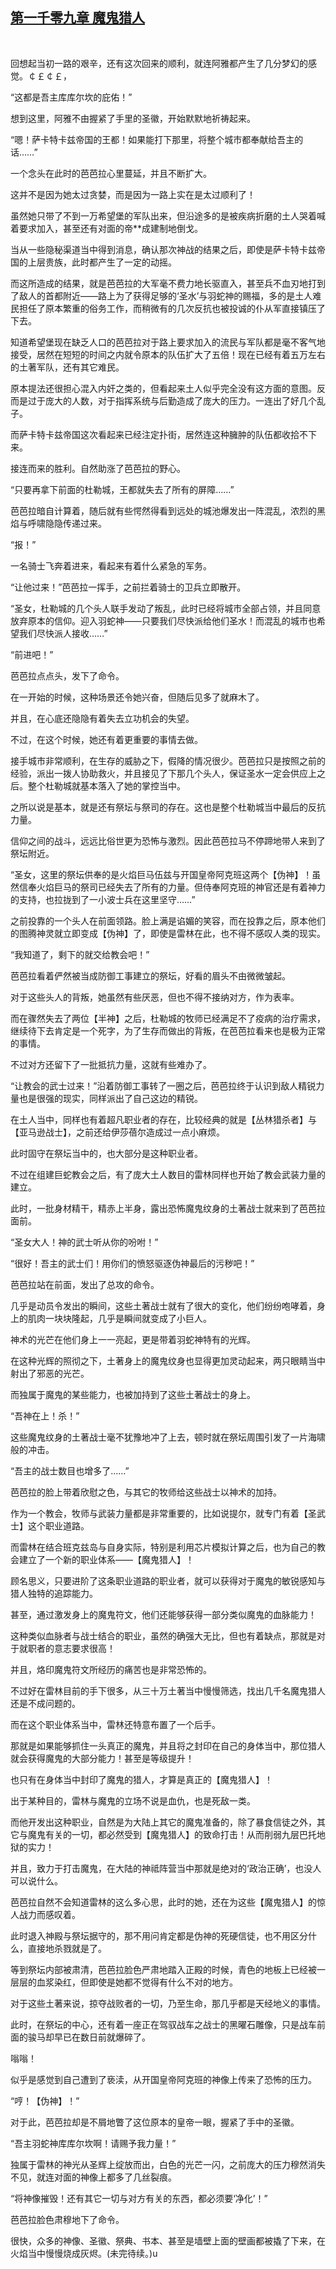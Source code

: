 ## [第一千零九章 魔鬼猎人](https://www.xxbiquge.com/11_11222/9042748.html)
﻿

  回想起当初一路的艰辛，还有这次回来的顺利，就连阿雅都产生了几分梦幻的感觉。￠￡￠￡，

  “这都是吾主库库尔坎的庇佑！”

  想到这里，阿雅不由握紧了手里的圣徽，开始默默地祈祷起来。

  “嗯！萨卡特卡兹帝国的王都！如果能打下那里，将整个城市都奉献给吾主的话……”

  一个念头在此时的芭芭拉心里蔓延，并且不断扩大。

  这并不是因为她太过贪婪，而是因为一路上实在是太过顺利了！

  虽然她只带了不到一万希望堡的军队出来，但沿途多的是被疾病折磨的土人哭着喊着要求加入，甚至还有对面的帝**成建制地倒戈。

  当从一些隐秘渠道当中得到消息，确认那次神战的结果之后，即使是萨卡特卡兹帝国的上层贵族，此时都产生了一定的动摇。

  而这所造成的结果，就是芭芭拉的大军毫不费力地长驱直入，甚至兵不血刃地打到了敌人的首都附近——路上为了获得足够的‘圣水’与羽蛇神的赐福，多的是土人难民担任了原本繁重的俗务工作，而稍微有的几次反抗也被投诚的仆从军直接镇压了下去。

  知道希望堡现在缺乏人口的芭芭拉对于路上要求加入的流民与军队都是毫不客气地接受，居然在短短的时间之内就令原本的队伍扩大了五倍！现在已经有着五万左右的土著军队，还有其它难民。

  原本提法还很担心混入内奸之类的，但看起来土人似乎完全没有这方面的意图。反而是过于庞大的人数，对于指挥系统与后勤造成了庞大的压力。一连出了好几个乱子。

  而萨卡特卡兹帝国这次看起来已经注定扑街，居然连这种臃肿的队伍都收拾不下来。

  接连而来的胜利。自然助涨了芭芭拉的野心。

  “只要再拿下前面的杜勒城，王都就失去了所有的屏障……”

  芭芭拉暗自计算着，随后就有些愕然得看到远处的城池爆发出一阵混乱，浓烈的黑焰与呼啸隐隐传递过来。

  “报！”

  一名骑士飞奔着进来，看起来有着什么紧急的军务。

  “让他过来！”芭芭拉一挥手，之前拦着骑士的卫兵立即散开。

  “圣女，杜勒城的几个头人联手发动了叛乱，此时已经将城市全部占领，并且同意放弃原本的信仰。迎入羽蛇神——只要我们尽快派给他们圣水！而混乱的城市也希望我们尽快派人接收……”

  “前进吧！”

  芭芭拉点点头，发下了命令。

  在一开始的时候，这种场景还令她兴奋，但随后见多了就麻木了。

  并且，在心底还隐隐有着失去立功机会的失望。

  不过，在这个时候，她还有着更重要的事情去做。

  接手城市非常顺利，在生存的威胁之下，假降的情况很少。芭芭拉只是按照之前的经验，派出一拨人协助救火，并且接见了下那几个头人，保证圣水一定会供应上之后。整个杜勒城就基本落入了她的掌控当中。

  之所以说是基本，就是还有祭坛与祭司的存在。这也是整个杜勒城当中最后的反抗力量。

  信仰之间的战斗，远远比俗世更为恐怖与激烈。因此芭芭拉马不停蹄地带人来到了祭坛附近。

  “圣女，这里的祭坛供奉的是火焰巨马伍兹与开国皇帝阿克班这两个【伪神】！虽然信奉火焰巨马的祭司已经失去了所有的力量。但侍奉阿克班的神官还是有着神力的支持，也拉拢到了一小波士兵在这里坚守……”

  之前投靠的一个头人在前面领路。脸上满是谄媚的笑容，而在投靠之后，原本他们的图腾神灵就立即变成【伪神】了，即使是雷林在此，也不得不感叹人类的现实。

  “我知道了，剩下的就交给教会吧！”

  芭芭拉看着俨然被当成防御工事建立的祭坛，好看的眉头不由微微皱起。

  对于这些头人的背叛，她虽然有些厌恶，但也不得不接纳对方，作为表率。

  而在骤然失去了两位【半神】之后，杜勒城的牧师已经满足不了疫病的治疗需求，继续待下去肯定是一个死字，为了生存而做出的背叛，在芭芭拉看来也是极为正常的事情。

  不过对方还留下了一批抵抗力量，这就有些难办了。

  “让教会的武士过来！”沿着防御工事转了一圈之后，芭芭拉终于认识到敌人精锐力量也是很强的现实，同样派出了自己这边的精锐。

  在土人当中，同样也有着超凡职业者的存在，比较经典的就是【丛林猎杀者】与【亚马逊战士】，之前还给伊莎蓓尔造成过一点小麻烦。

  此时固守在祭坛当中的，也大部分是这种职业者。

  不过在组建巨蛇教会之后，有了庞大土人数目的雷林同样也开始了教会武装力量的建立。

  此时，一批身材精干，精赤上半身，露出恐怖魔鬼纹身的土著战士就来到了芭芭拉面前。

  “圣女大人！神的武士听从你的吩咐！”

  “很好！吾主的武士们！用你们的愤怒驱逐伪神最后的污秽吧！”

  芭芭拉站在前面，发出了总攻的命令。

  几乎是动员令发出的瞬间，这些土著战士就有了很大的变化，他们纷纷咆哮着，身上的肌肉一块块隆起，几乎是瞬间就变成了小巨人。

  神术的光芒在他们身上一一亮起，更是带着羽蛇神特有的光辉。

  在这种光辉的照彻之下，土著身上的魔鬼纹身也显得更加灵动起来，两只眼睛当中射出了邪恶的光芒。

  而独属于魔鬼的某些能力，也被加持到了这些土著战士的身上。

  “吾神在上！杀！”

  这些魔鬼纹身的土著战士毫不犹豫地冲了上去，顿时就在祭坛周围引发了一片海啸般的冲击。

  “吾主的战士数目也增多了……”

  芭芭拉的脸上带着欣慰之色，与其它的牧师给这些战士以神术的加持。

  作为一个教会，牧师与武装力量都是非常重要的，比如说提尔，就专门有着【圣武士】这个职业道路。

  而雷林在结合班克兹岛与自身实际，特别是利用芯片模拟计算之后，也为自己的教会建立了一个新的职业体系——【魔鬼猎人】！

  顾名思义，只要进阶了这条职业道路的职业者，就可以获得对于魔鬼的敏锐感知与猎人独特的追踪能力。

  甚至，通过激发身上的魔鬼符文，他们还能够获得一部分类似魔鬼的血脉能力！

  这种类似血脉者与战士结合的职业，虽然的确强大无比，但也有着缺点，那就是对于就职者的意志要求很高！

  并且，烙印魔鬼符文所经历的痛苦也是非常恐怖的。

  不过好在雷林目前的手下很多，从三十万土著当中慢慢筛选，找出几千名魔鬼猎人还是不成问题的。

  而在这个职业体系当中，雷林还特意布置了一个后手。

  那就是如果能够抓住一头真正的魔鬼，并且将之封印在自己的身体当中，那位猎人就会获得魔鬼的大部分能力！甚至是等级提升！

  也只有在身体当中封印了魔鬼的猎人，才算是真正的【魔鬼猎人】！

  出于某种目的，雷林与魔鬼的立场不说是血仇，也是死敌一类。

  而他开发出这种职业，自然是为大陆上其它的魔鬼准备的，除了暴食信徒之外，其它与魔鬼有关的一切，都必然受到【魔鬼猎人】的致命打击！从而削弱九层巴托地狱的实力！

  并且，致力于打击魔鬼，在大陆的神祗阵营当中那就是绝对的‘政治正确’，也没人可以说什么。

  芭芭拉自然不会知道雷林的这么多心思，此时的她，还在为这些【魔鬼猎人】的惊人战力而感叹着。

  此时退入神殿与祭坛据守的，那不用问肯定都是伪神的死硬信徒，也不用区分什么，直接地杀戮就是了。

  等到祭坛内部被肃清，芭芭拉脸色严肃地踏入正殿的时候，青色的地板上已经被一层层的血浆染红，但即使是她都不觉得有什么不对的地方。

  对于这些土著来说，掠夺战败者的一切，乃至生命，那几乎都是天经地义的事情。

  此时，在祭坛的中心，还有着一座正在驾驭战车之战士的黑曜石雕像，只是战车前面的骏马却早已在数日前就爆碎了。

  嗡嗡！

  似乎是感觉到自己遭到了亵渎，从开国皇帝阿克班的神像上传来了恐怖的压力。

  “哼！【伪神】！”

  对于此，芭芭拉却是不屑地瞥了这位原本的皇帝一眼，握紧了手中的圣徽。

  “吾主羽蛇神库库尔坎啊！请赐予我力量！”

  独属于雷林的神光从圣辉上绽放而出，白色的光芒一闪，之前庞大的压力穆然消失不见，就连对面的神像上都多了几丝裂痕。

  “将神像摧毁！还有其它一切与对方有关的东西，都必须要‘净化’！”

  芭芭拉脸色肃穆地下了命令。

  很快，众多的神像、圣徽、祭典、书本、甚至是墙壁上面的壁画都被撬了下来，在火焰当中慢慢烧成灰烬。(未完待续。)u

  
